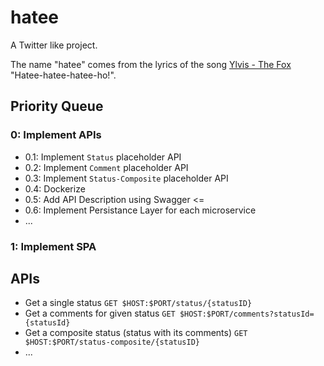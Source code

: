 # hatee

A Twitter like project. 

The name "hatee" comes from the lyrics of the song [Ylvis - The Fox](https://en.wikipedia.org/wiki/The_Fox_(What_Does_the_Fox_Say%3F)) "Hatee-hatee-hatee-ho!".


## Priority Queue
### 0: Implement APIs
* 0.1: Implement `Status` placeholder API 
* 0.2: Implement `Comment` placeholder API
* 0.3: Implement `Status-Composite` placeholder API
* 0.4: Dockerize
* 0.5: Add API Description using Swagger <=
* 0.6: Implement Persistance Layer for each microservice
* ...
### 1: Implement SPA

## APIs
* Get a single status `GET $HOST:$PORT/status/{statusID}`
* Get a comments for given status `GET $HOST:$PORT/comments?statusId={statusId}`
* Get a composite status (status with its comments) `GET $HOST:$PORT/status-composite/{statusID}`
* ...

